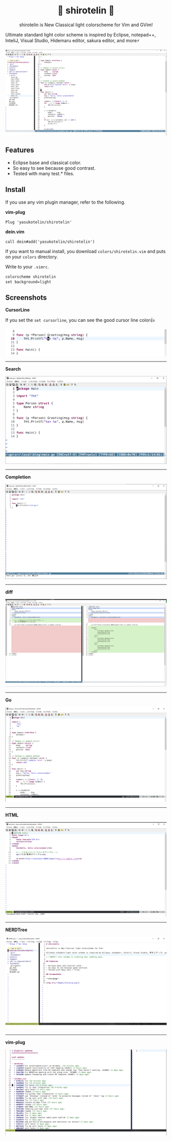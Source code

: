 <h1 align="center">🎉 shirotelin 🎉</h1>

<p align="center">shirotelin is New Classical light colorscheme for Vim and GVim!</p>

Ultimate standard light color scheme is inspired by Eclipse, notepad++, InteliJ, Visual Studio, Hidemaru editor, sakura editor, and more⚡

<img src="images/main-title.png">

## Features

- Eclipse base and classical color.
- So easy to see because good contrast.
- Tested with many test.* files.

## Install

If you use any vim plugin manager, refer to the following.

**vim-plug**

```vim
Plug 'yasukotelin/shirotelin'
```

**dein.vim**

```vim
call dein#add('yasukotelin/shirotelin')
```

If you want to manual install, you download `colors/shirotelin.vim` and puts on your `colors` directory.

Write to your `.vimrc`.

```vimrc
colorscheme shirotelin
set background=light
```

## Screenshots

**CursorLine**

If you set the `set cursorline`, you can see the good cursor line color👍

<img src="images/cursorline.png" >

---

**Search**

<img src="images/search.gif">

---

**Completion**

<img src="images/complete.gif">

---

**diff**

<img src="images/diff.png">

---

**Go**

<img src="images/sample-go.png">

---

**HTML**

<img src="images/sample-html.png">

---

**NERDTree**

<img src="images/NERDTree.png">

---

**vim-plug**

<img src="images/vim-plug.png">
